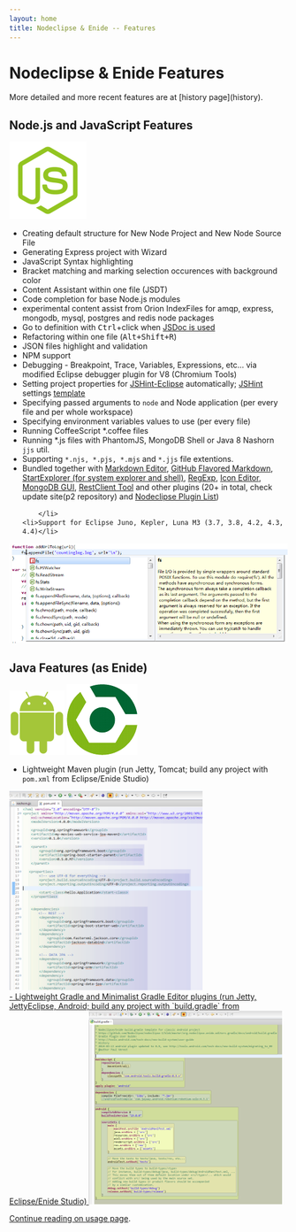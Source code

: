 ```yaml
---
layout: home
title: Nodeclipse & Enide -- Features
---
```


# Nodeclipse & Enide Features

<p></p>
More detailed and more recent features are at [history page](history).

## Node.js and JavaScript Features


<img src="img/logos/Node-JS-logo.png"/>

<ul>
	<li>Creating default structure for New Node Project and New Node Source File</li>
	<li>Generating Express project with Wizard</li>
	<li>JavaScript Syntax highlighting</li>
	<li>Bracket matching and marking selection occurences with background color</li>
	<li>Content Assistant within one file (JSDT)</li>
	<li>Code completion for base Node.js modules</li>
	<li>experimental content assist from Orion IndexFiles for amqp, express, mongodb, mysql, postgres and redis node packages</li>
	<li>Go to definition with <kbd>Ctrl</kbd>+click when <a href="http://usejsdoc.org/">JSDoc is used</a></li>
	<li>Refactoring within one file (<kbd>Alt+Shift+R</kbd>)</li>
	<li>JSON files highlight and validation</li>
	<li>NPM support</li>
	<li>Debugging - Breakpoint, Trace, Variables, Expressions, etc... via modified Eclipse debugger plugin for V8 (Chromium Tools)</li>
	<li>Setting project properties for <a href="http://github.eclipsesource.com/jshint-eclipse/">JSHint-Eclipse</a> automatically;
		<a href="http://www.jshint.com/">JSHint</a> 
		settings <a href="https://github.com/Nodeclipse/nodeclipse-1/blob/master/org.nodeclipse.ui/templates/common-templates/.jshintrc">template</a> </li>
	<li>Specifying passed arguments to <code>node</code> and Node application (per every file and per whole workspace)</li>
	<li>Specifying environment variables values to use (per every file)</li>
	<li>Running CoffeeScript *.coffee files</li>
	<li>Running *.js files with PhantomJS, MongoDB Shell or Java 8 Nashorn <code>jjs</code> util.</li>
	<li>Supporting <code>*.njs, *.pjs, *.mjs</code> and <code>*.jjs</code> file extentions.</li>
	<li>Bundled together with
		<a href="http://marketplace.eclipse.org/content/markdown-text-editor/click">Markdown Editor</a>, 
		<a href="http://marketplace.eclipse.org/content/github-flavored-markdown-viewer-plugin/click">GitHub Flavored Markdown</a>, 
		<a href="http://marketplace.eclipse.org/node/641101/click">StartExplorer (for system explorer and shell)</a>,
		<a href="http://marketplace.eclipse.org/content/eclipse-regexp/click">RegExp</a>,
		<a href="http://marketplace.eclipse.org/content/eclipse-icons-editor/click">Icon Editor</a>,
		<a href="http://marketplace.eclipse.org/content/monjadb/click">MongoDB GUI</a>, 
		<a href="\restclient-tool">RestClient Tool</a>
		and other plugins (20+ in total, check update site(p2 repository) and 
		<a href="http://www.nodeclipse.org/updates/list">Nodeclipse Plugin List</a>)
		
		</li>
	<li>Support for Eclipse Juno, Kepler, Luna M3 (3.7, 3.8, 4.2, 4.3, 4.4)</li>
</ul>

![](img/Completion-for-base-Node.js-modules.PNG) 

## Java Features (as Enide)

<img src="img/logos/100px-Android_robot.svg.png"/>
<img src="img/logos/gradle-icon-128x128.png"/>

- Lightweight Maven plugin (run Jetty, Tomcat; build any project with `pom.xml` from Eclipse/Enide Studio)  
<!-- ![](img/enide-studio/EditBox-plugin-maven-example.PNG) --> 
<a href="img/enide-studio/EditBox-plugin-maven-example.PNG">
<img src="img/enide-studio/EditBox-plugin-maven-example.PNG" width="350" height="360" /><br/>
- Lightweight Gradle and Minimalist Gradle Editor plugins (run Jetty, JettyEclipse, Android; build any project with `build.gradle` from Eclipse/Enide Studio)  
<!-- ![](img/enide-studio/EditBox-plugin-gradle-example.PNG) -->
<a href="img/enide-studio/EditBox-plugin-gradle-example.PNG">
<img src="img/enide-studio/EditBox-plugin-gradle-example.PNG" width="350" height="350" /><br/>

Continue reading on [usage page](usage).
